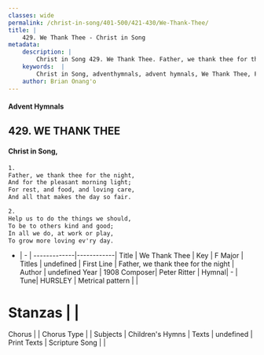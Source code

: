 ```yaml
---
classes: wide
permalink: /christ-in-song/401-500/421-430/We-Thank-Thee/
title: |
    429. We Thank Thee - Christ in Song
metadata:
    description: |
        Christ in Song 429. We Thank Thee. Father, we thank thee for the night, And for the pleasant morning light; For rest, and food, and loving care, And all that makes the day so fair.
    keywords:  |
        Christ in Song, adventhymnals, advent hymnals, We Thank Thee, Father, we thank thee for the night. 
    author: Brian Onang'o
---
```


#### Advent Hymnals
## 429. WE THANK THEE
####  Christ in Song,

```txt
1.
Father, we thank thee for the night,
And for the pleasant morning light;
For rest, and food, and loving care,
And all that makes the day so fair.

2.
Help us to do the things we should,
To be to others kind and good;
In all we do, at work or play,
To grow more loving ev'ry day.

```

- |   -  |
-------------|------------|
Title | We Thank Thee |
Key | F Major |
Titles | undefined |
First Line | Father, we thank thee for the night |
Author | undefined
Year | 1908
Composer| Peter Ritter |
Hymnal|  - |
Tune| HURSLEY |
Metrical pattern | |
# Stanzas |  |
Chorus |  |
Chorus Type |  |
Subjects | Children's Hymns |
Texts | undefined |
Print Texts | 
Scripture Song |  |
    

